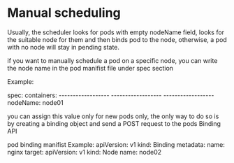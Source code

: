 # Manual scheduling
Usually, the scheduler looks for pods with empty nodeName field, looks for the suitable node for them and then binds pod to the node, otherwise, a pod with no node will stay in pending state. 

if you want to manually schedule a pod on a specific node, you can write the node name in the pod manifist file under spec section

Example: 

spec: 
    containers:
        ------------------
        ------------------
        ------------------
    nodeName: node01


you can assign this value only for new pods only, the only way to do so is by creating a binding object and send a POST request to the pods Binding API 

pod binding manifist Example: 
apiVersion: v1
kind: Binding
metadata: 
    name: nginx
target: 
    apiVersion: v1
    kind: Node 
    name: node02
